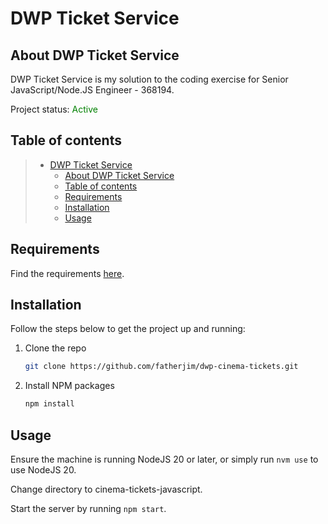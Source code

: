 # DWP Ticket Service

## About DWP Ticket Service

DWP Ticket Service is my solution to the coding exercise for Senior JavaScript/Node.JS Engineer - 368194.

Project status: <span style="color:green">Active</span>

## Table of contents

> -   [DWP Ticket Service](#dwp-ticket-service)
>     -   [About DWP Ticket Service](#about-dwp-ticket-service)
>     -   [Table of contents](#table-of-contents)
>     -   [Requirements](#requirements)
>     -   [Installation](#installation)
>     -   [Usage](#usage)

## Requirements

 Find the requirements [here](./requirements.md).

## Installation

Follow the steps below to get the project up and running:

1. Clone the repo
    ```sh
    git clone https://github.com/fatherjim/dwp-cinema-tickets.git
    ```
2. Install NPM packages
    ```sh
    npm install
    ```

## Usage

Ensure the machine is running NodeJS 20 or later, or simply run ```nvm use``` to use NodeJS 20.

Change directory to cinema-tickets-javascript.

Start the server by running ```npm start```.
